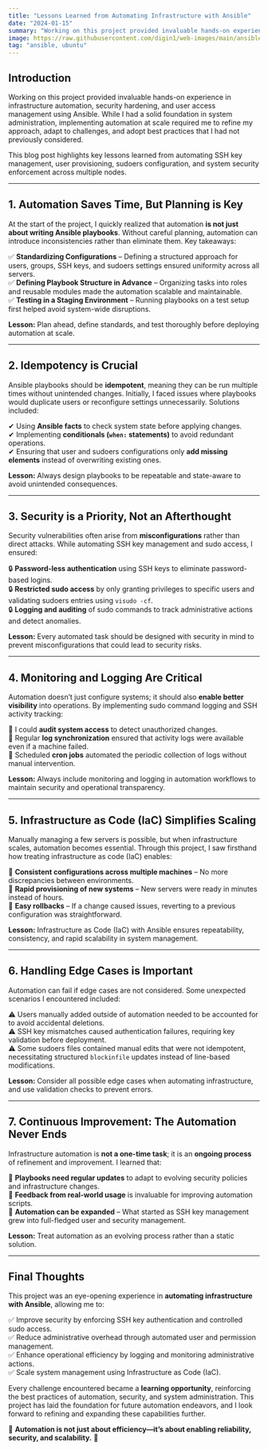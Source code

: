 ```yaml
---
title: "Lessons Learned from Automating Infrastructure with Ansible"
date: "2024-01-15"
summary: "Working on this project provided invaluable hands-on experience in infrastructure automation, security hardening, and user access management using Ansible. While I had a solid foundation in system administration, implementing automation at scale required me to refine my approach, adapt to challenges, and adopt best practices that I had not previously considered."
image: https://raw.githubusercontent.com/digin1/web-images/main/ansible.png
tag: "ansible, ubuntu"
---
```


## Introduction

Working on this project provided invaluable hands-on experience in infrastructure automation, security hardening, and user access management using Ansible. While I had a solid foundation in system administration, implementing automation at scale required me to refine my approach, adapt to challenges, and adopt best practices that I had not previously considered.

This blog post highlights key lessons learned from automating SSH key management, user provisioning, sudoers configuration, and system security enforcement across multiple nodes.

---

## 1. **Automation Saves Time, But Planning is Key**

At the start of the project, I quickly realized that automation **is not just about writing Ansible playbooks**. Without careful planning, automation can introduce inconsistencies rather than eliminate them. Key takeaways:

✅ **Standardizing Configurations** – Defining a structured approach for users, groups, SSH keys, and sudoers settings ensured uniformity across all servers.  
✅ **Defining Playbook Structure in Advance** – Organizing tasks into roles and reusable modules made the automation scalable and maintainable.  
✅ **Testing in a Staging Environment** – Running playbooks on a test setup first helped avoid system-wide disruptions.  

**Lesson:** Plan ahead, define standards, and test thoroughly before deploying automation at scale.

---

## 2. **Idempotency is Crucial**

Ansible playbooks should be **idempotent**, meaning they can be run multiple times without unintended changes. Initially, I faced issues where playbooks would duplicate users or reconfigure settings unnecessarily. Solutions included:

✔ Using **Ansible facts** to check system state before applying changes.  
✔ Implementing **conditionals (`when:` statements)** to avoid redundant operations.  
✔ Ensuring that user and sudoers configurations only **add missing elements** instead of overwriting existing ones.  

**Lesson:** Always design playbooks to be repeatable and state-aware to avoid unintended consequences.

---

## 3. **Security is a Priority, Not an Afterthought**

Security vulnerabilities often arise from **misconfigurations** rather than direct attacks. While automating SSH key management and sudo access, I ensured:

🔒 **Password-less authentication** using SSH keys to eliminate password-based logins.  
🔒 **Restricted sudo access** by only granting privileges to specific users and validating sudoers entries using `visudo -cf`.  
🔒 **Logging and auditing** of sudo commands to track administrative actions and detect anomalies.  

**Lesson:** Every automated task should be designed with security in mind to prevent misconfigurations that could lead to security risks.

---

## 4. **Monitoring and Logging Are Critical**

Automation doesn’t just configure systems; it should also **enable better visibility** into operations. By implementing sudo command logging and SSH activity tracking:

📌 I could **audit system access** to detect unauthorized changes.  
📌 Regular **log synchronization** ensured that activity logs were available even if a machine failed.  
📌 Scheduled **cron jobs** automated the periodic collection of logs without manual intervention.  

**Lesson:** Always include monitoring and logging in automation workflows to maintain security and operational transparency.

---

## 5. **Infrastructure as Code (IaC) Simplifies Scaling**

Manually managing a few servers is possible, but when infrastructure scales, automation becomes essential. Through this project, I saw firsthand how treating infrastructure as code (IaC) enables:

🚀 **Consistent configurations across multiple machines** – No more discrepancies between environments.  
🚀 **Rapid provisioning of new systems** – New servers were ready in minutes instead of hours.  
🚀 **Easy rollbacks** – If a change caused issues, reverting to a previous configuration was straightforward.  

**Lesson:** Infrastructure as Code (IaC) with Ansible ensures repeatability, consistency, and rapid scalability in system management.

---

## 6. **Handling Edge Cases is Important**

Automation can fail if edge cases are not considered. Some unexpected scenarios I encountered included:

⚠️ Users manually added outside of automation needed to be accounted for to avoid accidental deletions.  
⚠️ SSH key mismatches caused authentication failures, requiring key validation before deployment.  
⚠️ Some sudoers files contained manual edits that were not idempotent, necessitating structured `blockinfile` updates instead of line-based modifications.  

**Lesson:** Consider all possible edge cases when automating infrastructure, and use validation checks to prevent errors.

---

## 7. **Continuous Improvement: The Automation Never Ends**

Infrastructure automation is **not a one-time task**; it is an **ongoing process** of refinement and improvement. I learned that:

🔄 **Playbooks need regular updates** to adapt to evolving security policies and infrastructure changes.  
🔄 **Feedback from real-world usage** is invaluable for improving automation scripts.  
🔄 **Automation can be expanded** – What started as SSH key management grew into full-fledged user and security management.  

**Lesson:** Treat automation as an evolving process rather than a static solution.

---

## **Final Thoughts**

This project was an eye-opening experience in **automating infrastructure with Ansible**, allowing me to:

✅ Improve security by enforcing SSH key authentication and controlled sudo access.  
✅ Reduce administrative overhead through automated user and permission management.  
✅ Enhance operational efficiency by logging and monitoring administrative actions.  
✅ Scale system management using Infrastructure as Code (IaC).  

Every challenge encountered became a **learning opportunity**, reinforcing the best practices of automation, security, and system administration. This project has laid the foundation for future automation endeavors, and I look forward to refining and expanding these capabilities further.

🚀 **Automation is not just about efficiency—it’s about enabling reliability, security, and scalability.** 🚀

